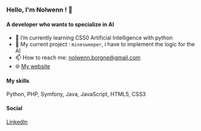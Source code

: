 ### Hello, I'm Nolwenn ! 👋

#### A developer who wants to specialize in AI

- 🌱 I’m currently learning CS50 Artificial Intelligence with python
- 🔭 My current project : `minesweeper`, i have to implement the logic for the AI
- 📫 How to reach me: nolwenn.borgne@gmail.com
- :globe_with_meridians: [My website](https://nolwenn-borgne.github.io/)

#### My skills

Python, PHP, Symfony, Java, JavaScript, HTML5, CSS3

#### Social

[LinkedIn](https://www.linkedin.com/in/nolwenn-borgne/)




